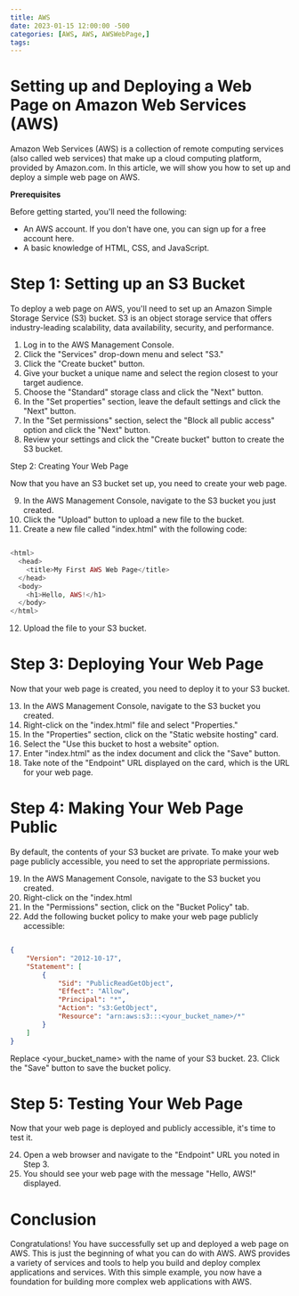 ```yaml
---
title: AWS
date: 2023-01-15 12:00:00 -500
categories: [AWS, AWS, AWSWebPage,]
tags: 
---
```


# Setting up and Deploying a Web Page on Amazon Web Services (AWS)

Amazon Web Services (AWS) is a collection of remote computing services (also called web services) that make up a cloud computing platform, provided by Amazon.com. In this article, we will show you how to set up and deploy a simple web page on AWS.

**Prerequisites**

Before getting started, you'll need the following:

- An AWS account. If you don't have one, you can sign up for a free account here.
- A basic knowledge of HTML, CSS, and JavaScript.

# Step 1: Setting up an S3 Bucket

To deploy a web page on AWS, you'll need to set up an Amazon Simple Storage Service (S3) bucket. S3 is an object storage service that offers industry-leading scalability, data availability, security, and performance.

1. Log in to the AWS Management Console.
2. Click the "Services" drop-down menu and select "S3."
3. Click the "Create bucket" button.
4. Give your bucket a unique name and select the region closest to your target audience.
5. Choose the "Standard" storage class and click the "Next" button.
6. In the "Set properties" section, leave the default settings and click the "Next" button.
7. In the "Set permissions" section, select the "Block all public access" option and click the "Next" button.
8. Review your settings and click the "Create bucket" button to create the S3 bucket.

Step 2: Creating Your Web Page

Now that you have an S3 bucket set up, you need to create your web page.

9. In the AWS Management Console, navigate to the S3 bucket you just created.
10. Click the "Upload" button to upload a new file to the bucket.
11. Create a new file called "index.html" with the following code:

```php

<html>
  <head>
    <title>My First AWS Web Page</title>
  </head>
  <body>
    <h1>Hello, AWS!</h1>
  </body>
</html>
```

12. Upload the file to your S3 bucket.

# Step 3: Deploying Your Web Page

Now that your web page is created, you need to deploy it to your S3 bucket.

13. In the AWS Management Console, navigate to the S3 bucket you created.
14. Right-click on the "index.html" file and select "Properties."
15. In the "Properties" section, click on the "Static website hosting" card.
16. Select the "Use this bucket to host a website" option.
17. Enter "index.html" as the index document and click the "Save" button.
18. Take note of the "Endpoint" URL displayed on the card, which is the URL for your web page.

# Step 4: Making Your Web Page Public

By default, the contents of your S3 bucket are private. To make your web page publicly accessible, you need to set the appropriate permissions.

19. In the AWS Management Console, navigate to the S3 bucket you created.
20. Right-click on the "index.html
21. In the "Permissions" section, click on the "Bucket Policy" tab.
22. Add the following bucket policy to make your web page publicly accessible:

```json

{
    "Version": "2012-10-17",
    "Statement": [
        {
            "Sid": "PublicReadGetObject",
            "Effect": "Allow",
            "Principal": "*",
            "Action": "s3:GetObject",
            "Resource": "arn:aws:s3:::<your_bucket_name>/*"
        }
    ]
}
```

Replace <your_bucket_name> with the name of your S3 bucket.
23. Click the "Save" button to save the bucket policy.

# Step 5: Testing Your Web Page

Now that your web page is deployed and publicly accessible, it's time to test it.

24. Open a web browser and navigate to the "Endpoint" URL you noted in Step 3.
25. You should see your web page with the message "Hello, AWS!" displayed.

# Conclusion

Congratulations! You have successfully set up and deployed a web page on AWS. This is just the beginning of what you can do with AWS. AWS provides a variety of services and tools to help you build and deploy complex applications and services. With this simple example, you now have a foundation for building more complex web applications with AWS.